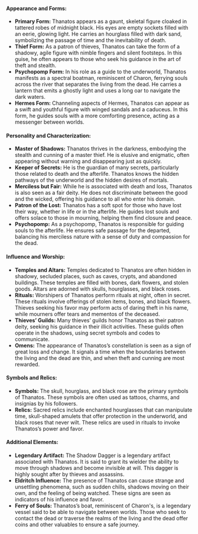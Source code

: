 #### Appearance and Forms:
- **Primary Form:** Thanatos appears as a gaunt, skeletal figure cloaked in tattered robes of midnight black. His eyes are empty sockets filled with an eerie, glowing light. He carries an hourglass filled with dark sand, symbolizing the passage of time and the inevitability of death.
- **Thief Form:** As a patron of thieves, Thanatos can take the form of a shadowy, agile figure with nimble fingers and silent footsteps. In this guise, he often appears to those who seek his guidance in the art of theft and stealth.
- **Psychopomp Form:** In his role as a guide to the underworld, Thanatos manifests as a spectral boatman, reminiscent of Charon, ferrying souls across the river that separates the living from the dead. He carries a lantern that emits a ghostly light and uses a long oar to navigate the dark waters.
- **Hermes Form:** Channeling aspects of Hermes, Thanatos can appear as a swift and youthful figure with winged sandals and a caduceus. In this form, he guides souls with a more comforting presence, acting as a messenger between worlds.

#### Personality and Characterization:
- **Master of Shadows:** Thanatos thrives in the darkness, embodying the stealth and cunning of a master thief. He is elusive and enigmatic, often appearing without warning and disappearing just as quickly.
- **Keeper of Secrets:** He is the guardian of many secrets, particularly those related to death and the afterlife. Thanatos knows the hidden pathways of the underworld and the hidden desires of mortals.
- **Merciless but Fair:** While he is associated with death and loss, Thanatos is also seen as a fair deity. He does not discriminate between the good and the wicked, offering his guidance to all who enter his domain.
- **Patron of the Lost:** Thanatos has a soft spot for those who have lost their way, whether in life or in the afterlife. He guides lost souls and offers solace to those in mourning, helping them find closure and peace.
- **Psychopomp:** As a psychopomp, Thanatos is responsible for guiding souls to the afterlife. He ensures safe passage for the departed, balancing his merciless nature with a sense of duty and compassion for the dead.

#### Influence and Worship:
- **Temples and Altars:** Temples dedicated to Thanatos are often hidden in shadowy, secluded places, such as caves, crypts, and abandoned buildings. These temples are filled with bones, dark flowers, and stolen goods. Altars are adorned with skulls, hourglasses, and black roses.
- **Rituals:** Worshipers of Thanatos perform rituals at night, often in secret. These rituals involve offerings of stolen items, bones, and black flowers. Thieves seeking his favor may perform acts of daring theft in his name, while mourners offer tears and mementos of the deceased.
- **Thieves’ Guilds:** Many thieves’ guilds honor Thanatos as their patron deity, seeking his guidance in their illicit activities. These guilds often operate in the shadows, using secret symbols and codes to communicate.
- **Omens:** The appearance of Thanatos’s constellation is seen as a sign of great loss and change. It signals a time when the boundaries between the living and the dead are thin, and when theft and cunning are most rewarded.

#### Symbols and Relics:
- **Symbols:** The skull, hourglass, and black rose are the primary symbols of Thanatos. These symbols are often used as tattoos, charms, and insignias by his followers.
- **Relics:** Sacred relics include enchanted hourglasses that can manipulate time, skull-shaped amulets that offer protection in the underworld, and black roses that never wilt. These relics are used in rituals to invoke Thanatos’s power and favor.

#### Additional Elements:
- **Legendary Artifact:** The Shadow Dagger is a legendary artifact associated with Thanatos. It is said to grant its wielder the ability to move through shadows and become invisible at will. This dagger is highly sought after by thieves and assassins.
- **Eldritch Influence:** The presence of Thanatos can cause strange and unsettling phenomena, such as sudden chills, shadows moving on their own, and the feeling of being watched. These signs are seen as indicators of his influence and favor.
- **Ferry of Souls:** Thanatos’s boat, reminiscent of Charon's, is a legendary vessel said to be able to navigate between worlds. Those who seek to contact the dead or traverse the realms of the living and the dead offer coins and other valuables to ensure a safe journey.